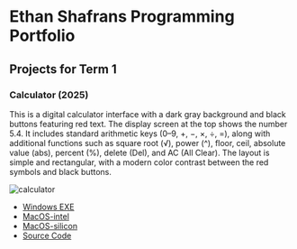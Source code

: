 # Ethan Shafrans Programming Portfolio

## Projects for Term 1

### Calculator (2025)

This is a digital calculator interface with a dark gray background and black buttons featuring red text. The display screen at the top shows the number 5.4. It includes standard arithmetic keys (0–9, +, −, ×, ÷, =), along with additional functions such as square root (√), power (^), floor, ceil, absolute value (abs), percent (%), delete (Del), and AC (All Clear). The layout is simple and rectangular, with a modern color contrast between the red symbols and black buttons.



![calculator](https://github.com/9730837/portfolio-p3/blob/main/images/calc.png?raw=true)

*   [Windows EXE]()
*   [MacOS-intel]()
*   [MacOS-silicon]()
*   [Source Code](https://github.com/9730837/portfolio-p3/tree/main/src/Calculator)


